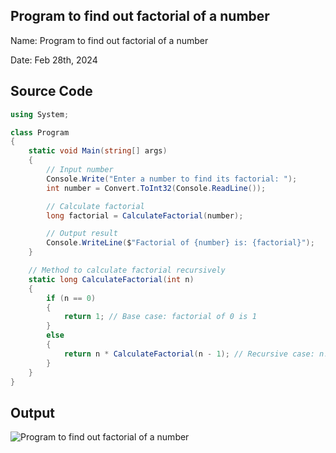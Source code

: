 ## Program to find out factorial of a number

Name: Program to find out factorial of a number

Date: Feb 28th, 2024

## Source Code

```csharp // See https://aka.ms/new-console-template for more information
using System;

class Program
{
    static void Main(string[] args)
    {
        // Input number
        Console.Write("Enter a number to find its factorial: ");
        int number = Convert.ToInt32(Console.ReadLine());

        // Calculate factorial
        long factorial = CalculateFactorial(number);

        // Output result
        Console.WriteLine($"Factorial of {number} is: {factorial}");
    }

    // Method to calculate factorial recursively
    static long CalculateFactorial(int n)
    {
        if (n == 0)
        {
            return 1; // Base case: factorial of 0 is 1
        }
        else
        {
            return n * CalculateFactorial(n - 1); // Recursive case: n! = n * (n-1)!
        }
    }
}

```

## Output

![Program to find out factorial of a number](./output.png)
